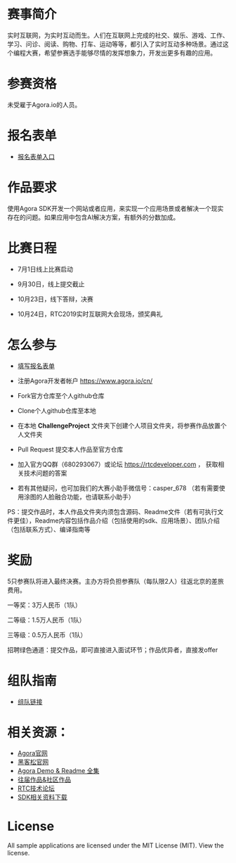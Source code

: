 
# 赛事简介

实时互联网，为实时互动而生。人们在互联网上完成的社交、娱乐、游戏、工作、学习、问诊、阅读、购物、打车、运动等等，都引入了实时互动多种场景。通过这个编程大赛，希望参赛选手能够尽情的发挥想象力，开发出更多有趣的应用。

# 参赛资格

未受雇于Agora.io的人员。

# 报名表单
* [报名表单入口](https://www.wenjuan.com/s/F3iuuqe/)

# 作品要求

使用Agora SDK开发一个网站或者应用，来实现一个应用场景或者解决一个现实存在的问题。如果应用中包含AI解决方案，有额外的分数加成。

# 比赛日程

* 7月1日线上比赛启动

* 9月30日，线上提交截止

* 10月23日，线下答辩，决赛

* 10月24日，RTC2019实时互联网大会现场，颁奖典礼

# 怎么参与
* [填写报名表单](https://www.wenjuan.com/s/F3iuuqe/)

* 注册Agora开发者帐户 https://www.agora.io/cn/

* Fork官方仓库至个人github仓库

* Clone个人github仓库至本地

* 在本地 ****ChallengeProject**** 文件夹下创建个人项目文件夹，将参赛作品放置个人文件夹

* Pull Request 提交本人作品至官方仓库

* 加入官方QQ群（680293067）或论坛 https://rtcdeveloper.com ， 获取相关技术问题的答案

* 若有其他疑问，也可加我们的大赛小助手微信号：casper_678 （若有需要使用涂图的人脸融合功能，也请联系小助手）

PS：提交作品时，本人作品文件夹内须包含源码、Readme文件（若有可执行文件更佳），Readme内容包括作品介绍（包括使用的sdk、应用场景）、团队介绍（包括联系方式）、编译指南等


# 奖励

5只参赛队将进入最终决赛。主办方将负担参赛队（每队限2人）往返北京的差旅费用。

一等奖：3万人民币（1队）

二等级：1.5万人民币（1队）

三等级：0.5万人民币（1队）

招聘绿色通道：提交作品，即可直接进入面试环节；作品优异者，直接发offer


# 组队指南
* [组队链接](https://github.com/AgoraIO-Community/AI-in-RTC_ProgrammingChallenge/wiki)

# 相关资源：
* [Agora官网](www.agora.io)
* [黑客松官网](https://webrtc.org.cn/ai-in-rtc/)
* [Agora Demo & Readme 全集](https://rtcdeveloper.com/t/topic/12820)
* [往届作品&社区作品](https://github.com/AgoraIO-Community)
* [RTC技术论坛](https://rtcdeveloper.com/)
* [SDK相关资料下载](https://docs.agora.io/cn/Agora%20Platform/downloads)


# License
All sample applications are licensed under the MIT License (MIT). View the license.

